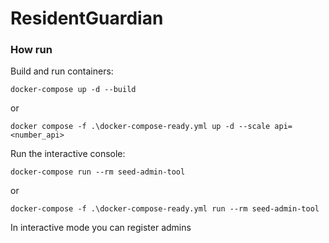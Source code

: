 ﻿# ResidentGuardian

### How run

Build and run containers:

`docker-compose up -d --build`

or

`docker compose -f .\docker-compose-ready.yml up -d --scale api=<number_api>`

Run the interactive console:

`docker-compose run --rm seed-admin-tool`

or

`docker-compose -f .\docker-compose-ready.yml run --rm seed-admin-tool`

In interactive mode you can register admins
